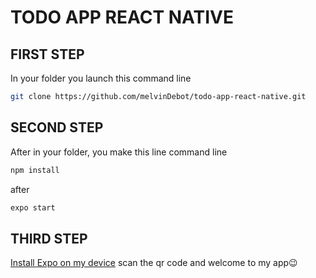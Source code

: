# TODO APP REACT NATIVE

## FIRST STEP

In your folder you launch this command line

```bash
git clone https://github.com/melvinDebot/todo-app-react-native.git
```

## SECOND STEP

After in your folder, you make this line command line

```bash
npm install
```

after

```bash
expo start
```

## THIRD STEP

[Install Expo on my device](https://apps.apple.com/fr/app/expo-client/id982107779)
scan the qr code and welcome to my app😉
